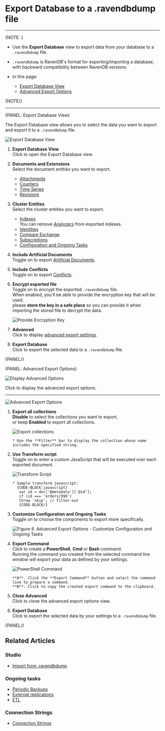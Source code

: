 ﻿# Export Database to a .ravendbdump file

---

{NOTE: }

* Use the **Export Database** view to export data from your database to a `.ravendbdump` file.  

* `.ravendbdump` is RavenDB's format for exporting/importing a database, with backward compatibility 
  between RavenDB versions.  

* In this page:
   * [Export Database View](../../../studio/database/tasks/export-database#export-database-view)  
   * [Advanced Export Options](../../../studio/database/tasks/export-database#advanced-export-options)  

{NOTE/}

---

{PANEL: Export Database View}

The Export Database view allows you to select the data you want to export 
and export it to a `.ravendbdump` file.  

![Export Database View](images/export-database-studio-view.png "Export Database View")

1. **Export Database View**  
   Click to open the Export Database view.  
2. **Documents and Extensions**  
   Select the document entities you want to export.  
    * [Attachments](../../../document-extensions/attachments/what-are-attachments)  
    * [Counters](../../../document-extensions/counters/overview)  
    * [Time Series](../../../document-extensions/timeseries/overview)  
    * [Revisions](../../../document-extensions/revisions/overview)  
3. **Cluster Entities**  
   Select the cluster entities you want to export.  
    * [Indexes](../../../indexes/what-are-indexes)  
      You can remove [Analyzers](../../../indexes/using-analyzers) from exported indexes.  
    * [Identities](../../../client-api/document-identifiers/working-with-document-identifiers)  
    * [Compare Exchange](../../../client-api/operations/compare-exchange/overview)  
    * [Subscriptions](../../../client-api/data-subscriptions/what-are-data-subscriptions)  
    * [Configuration and Ongoing Tasks](../../../studio/database/tasks/import-data/import-from-ravendb#customize-configuration-and-ongoing-tasks)  
4. **Include Artificial Documents**  
   Toggle on to export [Artificial Documents](../../../studio/database/indexes/create-map-reduce-index#artificial-documents--vs--regular-documents).  
5. **Include Conflicts**  
   Toggle on to export [Conflicts](../../../studio/database/documents/conflicts-view).  
6. **Encrypt exported file**  
   Toggle on to encrypt the exported `.ravendbdump` file.  
   When enabled, you'll be able to provide the encryption key that will be used.  
   please **store the key in a safe place** so you can provide it when importing 
   the stored file to decrypt the data.  

      ![Provide Encryption Key](images/export-encryption-key.png "Provide Encryption Key")

7. **Advanced**  
   Click to display [advanced export settings](../../../studio/database/tasks/export-database#advanced-export-options).  
8. **Export Database**  
   Click to export the selected data to a `.ravendbdump` file.  

{PANEL/}

{PANEL: Advanced Export Options}

![Display Advanced Options](images/export-display-advanced-settings.png "Display Advanced Options")

Click to display the advanced export options.  

---

![Advanced Export Options](images/export-advanced-settings.png "Advanced Export Options")

1. **Export all collections**  
   **Disable** to select the collections you want to export,  
   or keep **Enabled** to export all collections.  

     ![Export collections](images/export-database-advanced-collections.png "Export collections")

       * Use the **Filter** bar to display the collection whose name includes the specified string.  

2. **Use Transform script**  
   Toggle on to enter a custom JavaScript that will be executed over each exported document.  

     ![Transform Script](images/export-database-advanced-transfrom-script.png "Transform Script")

       * Sample transform javascript: 
         {CODE-BLOCK:javascript}
          var id = doc['@metadata']['@id'];
          if (id === 'orders/999')
          throw 'skip'; // filter-out
          {CODE-BLOCK/}

3. **Customize Configuration and Ongoing Tasks**  
   Toggle on to choose the components to export more specifically.  

     ![Figure 6. Advanced Export Options - Customize Configuration and Ongoing Tasks](images/export-database-advanced-configuration.png "Advanced export options - Customize Configuration and Ongoing Tasks")

4. **Export Command**  
   Click to create a **PowerShell**, **Cmd** or **Bash** command.  
   Running the command you created from the selected command line window will export your data 
   as defined by your settings.  

      ![PowerShell Command](images/export-command-powershell.png "PowerShell Command")

       **A**. Click the **Export Command** button and select the command line to prepare a command.  
       **B**. Click to copy the created export command to the clipboard.  

5. **Close Advanced**  
   Click to close the advanced export options view.  
6. **Export Database**  
   Click to export the selected data by your settings to a `.ravendbdump` file.  

{PANEL/}

## Related Articles

### Studio

- [Import from .ravendbdump](../../../studio/database/tasks/import-data/import-data-file)  

### Ongoing tasks

- [Periodic Backups](../../../studio/database/tasks/backup-task)  
- [External replications](../../../studio/database/tasks/ongoing-tasks/external-replication-task)  
- [ETL](../../../server/ongoing-tasks/etl/basics)  

### Connection Strings

- [Connection Strings](../../../client-api/operations/maintenance/connection-strings/add-connection-string)  

